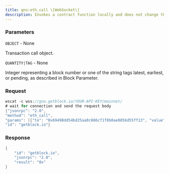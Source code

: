 ```yaml
---
title: gno:eth_call \[WebSocket\]
description: Invokes a contract function locally and does not change the state of theblockchain.You can interact with contracts using eth_sendRawTransaction oreth_call.If revert reason is enabled with --revert-reason-enabled, the eth_callerror response will include the revert reason.
---
```


### Parameters


`OBJECT` - None

Transaction call object.

`QUANTITY|TAG` - None

Integer representing a block number or one of the string tags latest,
earliest, or pending, as described in Block Parameter.

### Request

``` java
wscat -c wss://gno.getblock.io/YOUR-API-KEY/mainnet/ 
# wait for connection and send the request body 
{"jsonrpc": "2.0",
"method": "eth_call",
"params": [{"to": "0x69498dd54bd25aa0c886cf1f8b8ae0856d55ff13", "value": "0x1"}, "latest"],
"id": "getblock.io"}
```

###  Response

``` java
{
    "id": "getblock.io",
    "jsonrpc": "2.0",
    "result": "0x"
}
```

